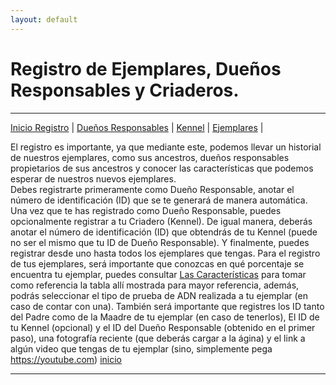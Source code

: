 ```yaml
---
layout: default
---
```

# Registro de Ejemplares, Dueños Responsables y Criaderos.
***
[Inicio Registro](./p_registra.md) | [Dueños Responsables](./p_r_duenos.md) | [Kennel](./p_r_kennel.md) | [Ejemplares](./p_r_ejemplares.md) |

El registro es importante, ya que mediante este, podemos llevar un historial de nuestros ejemplares, como sus ancestros, dueños responsables propietarios de  sus ancestros y conocer las características que podemos esperar de nuestros nuevos ejemplares.<br>
Debes registrarte primeramente como Dueño Responsable, anotar el número de identificación (ID) que se te generará de manera automática. Una vez que te has registrado como Dueño Responsable, puedes opcionalmente registrar a tu Criadero (Kennel). De igual manera, deberás anotar el número de identificación (ID) que obtendrás de tu Kennel (puede no ser el mismo que tu ID de Dueño Responsable). Y finalmente, puedes registrar desde uno hasta todos los ejemplares que tengas. Para el registro de tus ejemplares, será importante que conozcas en qué porcentaje se encuentra tu ejemplar, puedes consultar [Las Características](https://amexpl.github.io/p_caracteristicas.html) para tomar como referencia la tabla allí mostrada para mayor referencia, además, podrás seleccionar el tipo de prueba de ADN realizada a tu ejemplar (en caso de contar con una). También será importante que registres los ID tanto del Padre como de la Maadre de tu ejemplar (en caso de tenerlos), El ID de tu Kennel (opcional) y el ID del Dueño Responsable (obtenido en el primer paso), una fotografía reciente (que deberás cargar a la ágina) y el link a algún video que tengas de tu ejemplar (sino, simplemente pega https://youtube.com)
[inicio](./)

***
